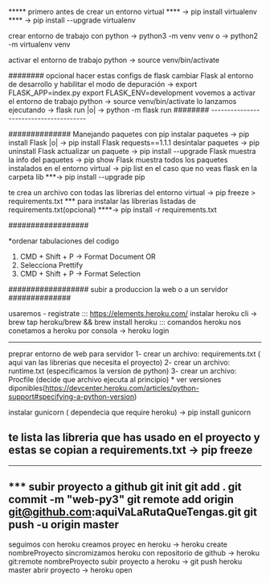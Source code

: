 ***** primero antes de crear un entorno virtual
**** -> pip install virtualenv 
**** -> pip install --upgrade virtualenv

crear entorno de trabajo con python
 -> python3 -m venv venv
 o
 -> python2 -m virtualenv venv

 activar el entorno de trabajo python
 -> source venv/bin/activate

######## opcional hacer estas configs de flask
cambiar Flask al entorno de desarrollo y habilitar el modo de depuración
 -> export FLASK_APP=index.py export FLASK_ENV=development
vovemos a activar el entorno de trabajo python
 -> source venv/bin/activate
lo lanzamos ejecutando
 -> flask run |o| -> python -m flask run
 ######## ---------------------------------------

############## Manejando paquetes con pip
 instalar paquetes
 -> pip install Flask |o| -> pip install Flask requests==1.1.1
 desintalar paquetes
 -> pip uninstall Flask
 actualizar un paquete
 -> pip install --upgrade Flask
 muestra la info del paquetes
 -> pip show Flask
muestra todos los paquetes instalados en el entorno virtual
-> pip list
en el caso que no veas flask en la carpeta lib
***-> pip install --upgrade pip

te crea un archivo con todas las librerias del entorno virtual
-> pip freeze > requirements.txt
*** para instalar las librerias listadas de requirements.txt(opcional)
****-> pip install -r requirements.txt


 ##################

 *ordenar tabulaciones del codigo 
1. CMD + Shift + P -> Format Document OR
2. Selecciona Prettify
3. CMD + Shift + P -> Format Selection


 ##################
subir a produccion la web o a un servidor
##############

usaremos - registrate ::: https://elements.heroku.com/
instalar heroku cli
-> brew tap heroku/brew && brew install heroku
::: comandos heroku 
nos conetamos a heroku por consola
-> heroku login



-------------
preprar entorno de web para servidor 
1- crear un archivo: requirements.txt ( aqui van las librerias que necesita el proyecto)
2- crear un archivo: runtime.txt (especificamos la version de python)
3- crear un archivo: Procfile  (decide que archivo ejecuta al principio)
    * ver versiones diponibles(https://devcenter.heroku.com/articles/python-support#specifying-a-python-version)

instalar gunicorn ( dependecia que require heroku)
-> pip install gunicorn

te lista las libreria que has usado en el proyecto y estas se copian a requirements.txt
-> pip freeze
---------------

-------------------------------------------------
*** subir proyecto a github
git init
git add .
git commit -m "web-py3"
git remote add origin git@github.com:aquiVaLaRutaQueTengas.git
git push -u origin master
---------------

seguimos con heroku
creamos proyec en heroku
-> heroku create nombreProyecto
sincromizamos heroku con repositorio de github
-> heroku git:remote nombreProyecto
subir proyecto a heroku
-> git push heroku master
abrir proyecto
-> heroku open

